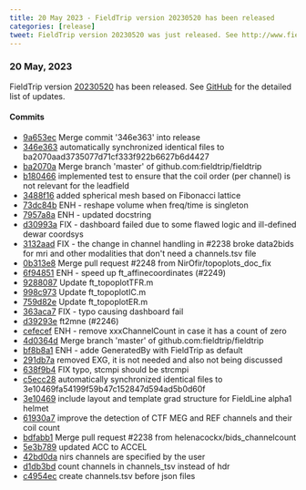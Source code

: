 ```yaml
---
title: 20 May 2023 - FieldTrip version 20230520 has been released
categories: [release]
tweet: FieldTrip version 20230520 was just released. See http://www.fieldtriptoolbox.org/#20-may-2023
---
```


### 20 May, 2023

FieldTrip version [20230520](http://github.com/fieldtrip/fieldtrip/releases/tag/20230520) has been released.
See [GitHub](https://github.com/fieldtrip/fieldtrip/compare/20230503...20230520) for the detailed list of updates.

#### Commits

- [9a653ec](http://github.com/fieldtrip/fieldtrip/commit/9a653ec) Merge commit '346e363' into release
- [346e363](http://github.com/fieldtrip/fieldtrip/commit/346e363) automatically synchronized identical files to ba2070aad3735077d71cf333f922b6627b6d4427
- [ba2070a](http://github.com/fieldtrip/fieldtrip/commit/ba2070a) Merge branch 'master' of github.com:fieldtrip/fieldtrip
- [b180466](http://github.com/fieldtrip/fieldtrip/commit/b180466) implemented test to ensure that the coil order (per channel) is not relevant for the leadfield
- [3488f16](http://github.com/fieldtrip/fieldtrip/commit/3488f16) added spherical mesh based on Fibonacci lattice
- [73dc84b](http://github.com/fieldtrip/fieldtrip/commit/73dc84b) ENH - reshape volume when freq/time is singleton
- [7957a8a](http://github.com/fieldtrip/fieldtrip/commit/7957a8a) ENH - updated docstring
- [d30993a](http://github.com/fieldtrip/fieldtrip/commit/d30993a) FIX - dashboard failed due to some flawed logic and ill-defined dewar coordsys
- [3132aad](http://github.com/fieldtrip/fieldtrip/commit/3132aad) FIX - the change in channel handling in #2238 broke data2bids for mri and other modalities that don't need a channels.tsv file
- [0b313e8](http://github.com/fieldtrip/fieldtrip/commit/0b313e8) Merge pull request #2248 from NirOfir/topoplots_doc_fix
- [6f94851](http://github.com/fieldtrip/fieldtrip/commit/6f94851) ENH - speed up ft_affinecoordinates (#2249)
- [9288087](http://github.com/fieldtrip/fieldtrip/commit/9288087) Update ft_topoplotTFR.m
- [998c973](http://github.com/fieldtrip/fieldtrip/commit/998c973) Update ft_topoplotIC.m
- [759d82e](http://github.com/fieldtrip/fieldtrip/commit/759d82e) Update ft_topoplotER.m
- [363aca7](http://github.com/fieldtrip/fieldtrip/commit/363aca7) FIX - typo causing dashboard fail
- [d39293e](http://github.com/fieldtrip/fieldtrip/commit/d39293e) ft2mne (#2246)
- [cefecef](http://github.com/fieldtrip/fieldtrip/commit/cefecef) ENH - remove xxxChannelCount in case it has a count of zero
- [4d0364d](http://github.com/fieldtrip/fieldtrip/commit/4d0364d) Merge branch 'master' of github.com:fieldtrip/fieldtrip
- [bf8b8a1](http://github.com/fieldtrip/fieldtrip/commit/bf8b8a1) ENH - adde GeneratedBy with FieldTrip as default
- [291db7a](http://github.com/fieldtrip/fieldtrip/commit/291db7a) removed EXG, it is not needed and also not being discussed
- [638f9b4](http://github.com/fieldtrip/fieldtrip/commit/638f9b4) FIX typo, stcmpi should be strcmpi
- [c5ecc28](http://github.com/fieldtrip/fieldtrip/commit/c5ecc28) automatically synchronized identical files to 3e10469fa54199f59b47c152847d594ad5b0d60f
- [3e10469](http://github.com/fieldtrip/fieldtrip/commit/3e10469) include layout and template grad structure for FieldLine alpha1 helmet
- [61930a7](http://github.com/fieldtrip/fieldtrip/commit/61930a7) improve the detection of CTF MEG and REF channels and their coil count
- [bdfabb1](http://github.com/fieldtrip/fieldtrip/commit/bdfabb1) Merge pull request #2238 from helenacockx/bids_channelcount
- [5e3b789](http://github.com/fieldtrip/fieldtrip/commit/5e3b789) updated ACC to ACCEL
- [42bd0da](http://github.com/fieldtrip/fieldtrip/commit/42bd0da) nirs channels are specified by the user
- [d1db3bd](http://github.com/fieldtrip/fieldtrip/commit/d1db3bd) count channels in channels_tsv instead of hdr
- [c4954ec](http://github.com/fieldtrip/fieldtrip/commit/c4954ec) create channels.tsv before json files
